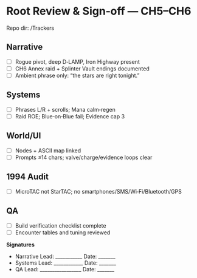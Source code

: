 # Root Review & Sign‑off — CH5–CH6
Repo dir: /Trackers

## Narrative
- [ ] Rogue pivot, deep D‑LAMP, Iron Highway present
- [ ] CH6 Annex raid + Splinter Vault endings documented
- [ ] Ambient phrase only: “the stars are right tonight.”

## Systems
- [ ] Phrases L/R + scrolls; Mana calm‑regen
- [ ] Raid ROE; Blue‑on‑Blue fail; Evidence cap 3

## World/UI
- [ ] Nodes + ASCII map linked
- [ ] Prompts ≤14 chars; valve/charge/evidence loops clear

## 1994 Audit
- [ ] MicroTAC not StarTAC; no smartphones/SMS/Wi‑Fi/Bluetooth/GPS

## QA
- [ ] Build verification checklist complete
- [ ] Encounter tables and tuning reviewed

**Signatures**
- Narrative Lead: ___________  Date: _______
- Systems Lead: ____________  Date: _______
- QA Lead: _________________  Date: _______
